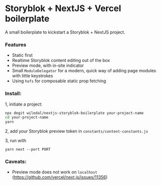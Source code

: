 # Storyblok + NextJS + Vercel boilerplate

A small boilerplate to kickstart a Storyblok + NextJS project.

### Features
  - Static first
  - Realtime Storyblok content editing out of the box
  - Preview mode, with in-site indicator
  - Small `ModuleDelegator` for a modern, quick way of adding page modules with little keystrokes
  - Using `hofs` for composable static prop fetching

### Install:

1, initiate a project:
```sh
npx degit wiledal/nextjs-storyblok-boilerplate your-project-name
cd your-project-name
yarn
```

2, add your Storyblok preview token in `constants/content-constants.js`

3, run with
```
yarn next --port PORT
```

### Caveats:
  - Preview mode does not work on `localhost` (https://github.com/vercel/next.js/issues/11356)